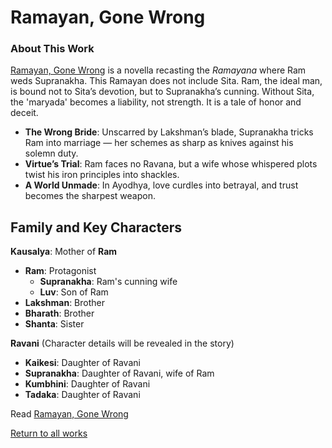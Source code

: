 # Ramayan, Gone Wrong

### About This Work


[Ramayan, Gone Wrong](RamayanGoneWrong.md) is a novella recasting the *Ramayana* where Ram weds Supranakha. This Ramayan does not include Sita. Ram, the ideal man, is bound not to Sita’s devotion, but to Supranakha’s cunning. Without Sita, the 'maryada' becomes a liability, not strength. It is a tale of honor and deceit.

- **The Wrong Bride**: Unscarred by Lakshman’s blade, Supranakha tricks Ram into marriage — her schemes as sharp as knives against his solemn duty.
- **Virtue’s Trial**: Ram faces no Ravana, but a wife whose whispered plots twist his iron principles into shackles.
- **A World Unmade**: In Ayodhya, love curdles into betrayal, and trust becomes the sharpest weapon.




## Family and Key Characters

**Kausalya**: Mother of **Ram**

* **Ram**: Protagonist
    * **Supranakha**: Ram's cunning wife
    * **Luv**: Son of Ram
* **Lakshman**: Brother
* **Bharath**: Brother
* **Shanta**: Sister

**Ravani** (Character details will be revealed in the story)

* **Kaikesi**: Daughter of Ravani
* **Supranakha**: Daughter of Ravani, wife of Ram
* **Kumbhini**: Daughter of Ravani
* **Tadaka**: Daughter of Ravani


Read [Ramayan, Gone Wrong](RamayanGoneWrong.md)



[Return to all works](../README.md)
